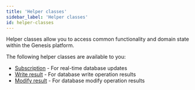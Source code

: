 ```yaml
---
title: 'Helper classes'
sidebar_label: 'Helper classes'
id: helper-classes
---
```


Helper classes allow you to access common functionality and domain state within the Genesis platform.

The following helper classes are available to you:

- [Subscription](./02_subscription/01_overview.md) - For real-time database updates
- [Write result](/database/helper-classes/write-result/) - For database write operation results
- [Modify result](/database/helper-classes/modify-details/) - For database modify operation results